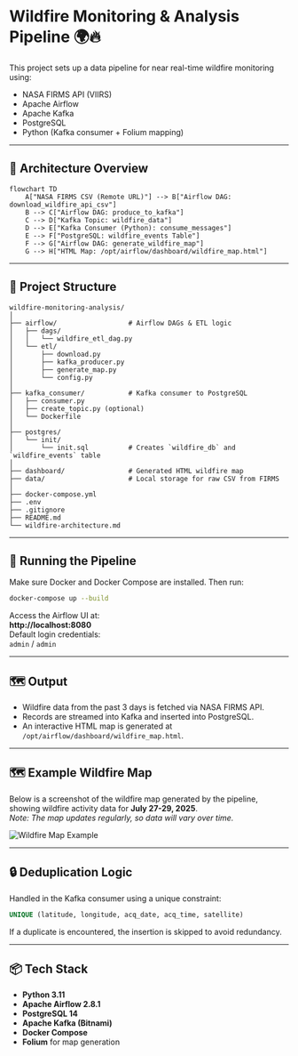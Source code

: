 # Wildfire Monitoring & Analysis Pipeline 🌍🔥

This project sets up a data pipeline for near real-time wildfire monitoring using:
- NASA FIRMS API (VIIRS)
- Apache Airflow
- Apache Kafka
- PostgreSQL
- Python (Kafka consumer + Folium mapping)

---

## 🔧 Architecture Overview

```mermaid
flowchart TD
    A["NASA FIRMS CSV (Remote URL)"] --> B["Airflow DAG: download_wildfire_api_csv"]
    B --> C["Airflow DAG: produce_to_kafka"]
    C --> D["Kafka Topic: wildfire_data"]
    D --> E["Kafka Consumer (Python): consume_messages"]
    E --> F["PostgreSQL: wildfire_events Table"]
    F --> G["Airflow DAG: generate_wildfire_map"]
    G --> H["HTML Map: /opt/airflow/dashboard/wildfire_map.html"]
```

---

## 📂 Project Structure

```
wildfire-monitoring-analysis/
│
├── airflow/                  # Airflow DAGs & ETL logic
│   ├── dags/
│   │   └── wildfire_etl_dag.py
│   └── etl/
│       ├── download.py
│       ├── kafka_producer.py
│       ├── generate_map.py
│       └── config.py
│
├── kafka_consumer/           # Kafka consumer to PostgreSQL
│   ├── consumer.py
│   ├── create_topic.py (optional)
│   └── Dockerfile
│
├── postgres/
│   └── init/
│       └── init.sql          # Creates `wildfire_db` and `wildfire_events` table
│
├── dashboard/                # Generated HTML wildfire map
├── data/                     # Local storage for raw CSV from FIRMS
│
├── docker-compose.yml
├── .env
├── .gitignore
├── README.md
└── wildfire-architecture.md
```

---

## 🚀 Running the Pipeline

Make sure Docker and Docker Compose are installed. Then run:

```bash
docker-compose up --build
```

Access the Airflow UI at:  
**http://localhost:8080**  
Default login credentials:  
`admin` / `admin`

---

## 🗺 Output

- Wildfire data from the past 3 days is fetched via NASA FIRMS API.
- Records are streamed into Kafka and inserted into PostgreSQL.
- An interactive HTML map is generated at `/opt/airflow/dashboard/wildfire_map.html`.

---

## 🗺 Example Wildfire Map

Below is a screenshot of the wildfire map generated by the pipeline, showing wildfire activity data for **July 27-29, 2025**.  
*Note: The map updates regularly, so data will vary over time.*

![Wildfire Map Example](dashboard/wildfire_map_screenshot.png)

---

## 🔒 Deduplication Logic

Handled in the Kafka consumer using a unique constraint:

```sql
UNIQUE (latitude, longitude, acq_date, acq_time, satellite)
```

If a duplicate is encountered, the insertion is skipped to avoid redundancy.

---

## 📦 Tech Stack

- **Python 3.11**
- **Apache Airflow 2.8.1**
- **PostgreSQL 14**
- **Apache Kafka (Bitnami)**
- **Docker Compose**
- **Folium** for map generation
